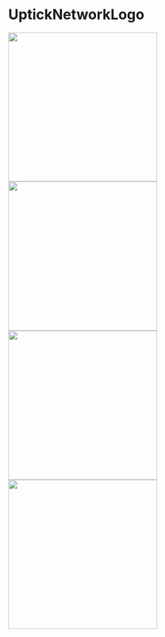 # UptickNetworkLogo
 
 



<img src="https://github.com/UptickNetwork/press-kit/blob/main/UptickNetworkLogo/UptickNetworkLogo/UptickNetwork_logo03.png" width="300px">
<img src="https://github.com/UptickNetwork/press-kit/blob/main/UptickNetworkLogo/UptickNetworkLogo/UptickNetwork_logo04.png" width="300px">
<img src="https://github.com/UptickNetwork/press-kit/blob/main/UptickNetworkLogo/UptickNetworkLogo/UptickNetwork_logo01.png" width="300px">
<img src="https://github.com/UptickNetwork/press-kit/blob/main/UptickNetworkLogo/UptickNetworkLogo/UptickNetwork_logo02.png" width="300px">